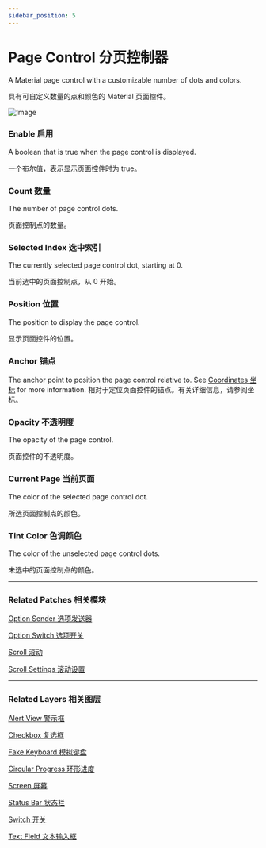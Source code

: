 ```yaml
---
sidebar_position: 5
---
```


# Page Control 分页控制器

A Material page control with a customizable number of dots and colors.

具有可自定义数量的点和颜色的 Material 页面控件。

![Image](./../../../static/img/docs/Material/page-control.png)

### Enable 启用

A boolean that is true when the page control is displayed.

一个布尔值，表示显示页面控件时为 true。

### Count 数量

The number of page control dots.

页面控制点的数量。

### Selected Index 选中索引

The currently selected page control dot, starting at 0.

当前选中的页面控制点，从 0 开始。

### Position 位置

The position to display the page control.

显示页面控件的位置。

### Anchor 锚点

The anchor point to position the page control relative to. See [Coordinates 坐标](./../Concepts/Coordinates.md) for more information. 相对于定位页面控件的锚点。有关详细信息，请参阅坐标。

### Opacity 不透明度

The opacity of the page control.

页面控件的不透明度。

### Current Page 当前页面

The color of the selected page control dot.

所选页面控制点的颜色。

### Tint Color 色调颜色

The color of the unselected page control dots.

未选中的页面控制点的颜色。

------

### Related Patches 相关模块

[Option Sender 选项发送器](./../Utility/Option%20Sender.md)

[Option Switch 选项开关](./../Utility/Option%20Switch.md)

[Scroll 滚动](./../Interaction/Scroll.md)

[Scroll Settings 滚动设置](./../Interaction/Scroll%20Settings.md)

------

### Related Layers 相关图层

[Alert View 警示框](./Alert%20View.md)

[Checkbox 复选框](./Checkbox.md)

[Fake Keyboard 模拟键盘](./Fake%20Keyboard.md)

[Circular Progress 环形进度](./Circular%20Progress.md)

[Screen 屏幕](./Screen.md)

[Status Bar 状态栏](./Status%20bar.md)

[Switch 开关](./Switch.md)

[Text Field 文本输入框](./Text%20Field.md)

